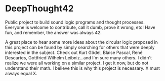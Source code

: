# DeepThought42
Public project to build sound logic programs and thought processes. Everyone is welcome to contribute, call it dumb, prove it wrong, etc! Have fun, and remember, the answer was always 42.

A great place to hear some more ideas about the circular logic proposed in this project can be found by simply searching for others that were deeply interested in the subject. Check out Kurt Gödel, Blaise Pascal, René Descartes, Gottfried Wilhelm Leibniz...and I'm sure many others. I didn't realize we were all working on a similar project. I get it now, but do not understand their math. I believe this is why this project is necessary. X must always equal X.
